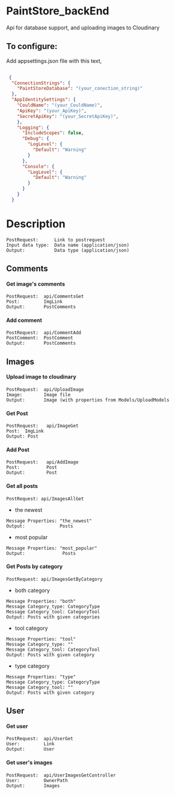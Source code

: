 # PaintStore_backEnd

Api for database support, and uploading images to Cloudinary

To configure:
-------
Add appsettings.json file with this text,
```json
    
 {
  "ConnectionStrings": {
    "PaintStoreDatabase": "(your_conection_string)"
  },
  "AppIdentitySettings": {
    "CouldName": "(your_CouldName)",
    "ApiKey": "(your_ApiKey)",
    "SecretApiKey": "(your_SecretApiKey)",
    },
    "Logging": {
      "IncludeScopes": false,
      "Debug": {
        "LogLevel": {
          "Default": "Warning"
        }
      },
      "Console": {
        "LogLevel": {
          "Default": "Warning"
        }
      }
    }
  }

```
Description
=====
```
PostRequest:      Link to postrequest
Input data type:  Data name (application/json)
Output:           Data type (application/json)
```

Comments
------
#### Get image's comments
```
PostRequest:  api/CommentsGet 
Post:         ImgLink 
Output:       PostComments 
```
#### Add comment
```
PostRequest:  api/CommentAdd 
PostComment:  PostComment 
Output:       PostComments 
```
Images
------
#### Upload image to cloudinary
```
PostRequest:  api/UploadImage
Image:        Image file
Output:       Image (with properties from Models/UploadModels
```
#### Get Post
```
PostRequest:   api/ImageGet
Post:  ImgLink
Output: Post
```
#### Add Post
```
PostRequest:   api/AddImage
Post:          Post 
Output:        Post 
```
#### Get all posts
```
PostRequest: api/ImagesAllGet
```
+ the newest </br>
```
Message Properties: "the_newest"
Output:             Posts
```
+ most popular </br>
```
Message Properties: "most_popular"
Output:              Posts 
```
#### Get Posts by category
```
PostRequest: api/ImagesGetByCategory
```
+ both category </br>
```
Message Properties: "both" 
Message Category_type: CategoryType 
Message Category_tool: CategoryTool 
Output: Posts with given categories 
```
+ tool category </br>
```
Message Properties: "tool" 
Message Category_type: "" 
Message Category_tool: CategoryTool 
Output: Posts with given category 
```
+ type category </br>
```
Message Properties: "type"
Message Category_type: CategoryType
Message Category_tool: "" 
Output: Posts with given category 
```

User
------
#### Get user
```
PostRequest:  api/UserGet
User:         Link
Output:       User 
```
#### Get user's images
```
PostRequest:  api/UserImagesGetController
User:         OwnerPath 
Output:       Images 
```

